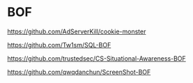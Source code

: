 # BOF

https://github.com/AdServerKill/cookie-monster

https://github.com/Tw1sm/SQL-BOF

https://github.com/trustedsec/CS-Situational-Awareness-BOF

https://github.com/qwqdanchun/ScreenShot-BOF

